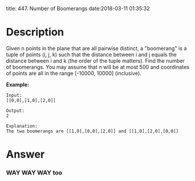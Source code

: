 title: 447. Number of Boomerangs
date:2018-03-11 01:35:32

# Description
Given n points in the plane that are all pairwise distinct, a "boomerang" is a tuple of points (i, j, k) such that the distance between i and j equals the distance between i and k (the order of the tuple matters).
Find the number of boomerangs. You may assume that n will be at most 500 and coordinates of points are all in the range [-10000, 10000] (inclusive).

**Example:**
```
Input:
[[0,0],[1,0],[2,0]]

Output:
2

Explanation:
The two boomerangs are [[1,0],[0,0],[2,0]] and [[1,0],[2,0],[0,0]]
```

# Answer
### WAY WAY WAY too 
```

```